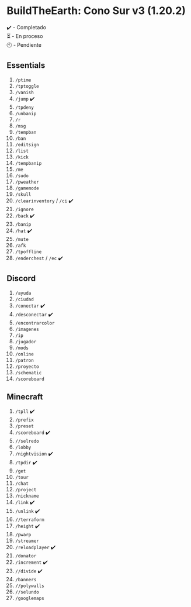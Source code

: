 # BuildTheEarth: Cono Sur v3 (1.20.2)

✔️ - Completado  
⏳ - En proceso  
🕙 - Pendiente

## Essentials
1. `/ptime`
2. `/tptoggle`
3. `/vanish`
4. `/jump` ✔️
5. `/tpdeny`
6. `/unbanip`
7. `/r`
8. `/msg`
9. `/tempban`
10. `/ban`
11. `/editsign`
12. `/list`
13. `/kick`
14. `/tempbanip`
15. `/me`
16. `/sudo`
17. `/pweather`
18. `/gamemode`
19. `/skull`
20. `/clearinventory` / `/ci` ✔️
21. `/ignore`
22. `/back` ✔️
23. `/banip`
24. `/hat` ✔️
25. `/mute`
26. `/afk`
27. `/tpoffline`
28. `/enderchest` / `/ec` ✔️

## Discord
1. `/ayuda`
2. `/ciudad`
3. `/conectar` ✔️
4. `/desconectar` ✔️
5. `/encontrarcolor`
6. `/imagenes`
7. `/ip`
8. `/jugador`
9. `/mods`
10. `/online`
11. `/patron`
12. `/proyecto`
13. `/schematic`
14. `/scoreboard`

## Minecraft
1. `/tpll` ✔️
2. `/prefix` 
3. `/preset`
4. `/scoreboard` ✔️
5. `//selredo`
6. `/lobby`
7. `/nightvision` ✔️
8. `/tpdir` ✔️
9. `/get`
10. `/tour`
11. `/chat`
12. `/project`
13. `/nickname`
14. `/link` ✔️
15. `/unlink` ✔️
16. `//terraform`
17. `/height` ✔️
18. `/pwarp`
19. `/streamer`
20. `/reloadplayer` ✔️
21. `/donator`
22. `/increment` ✔️
23. `//divide` ✔️
24. `/banners`
25. `//polywalls`
26. `//selundo`
27. `/googlemaps`